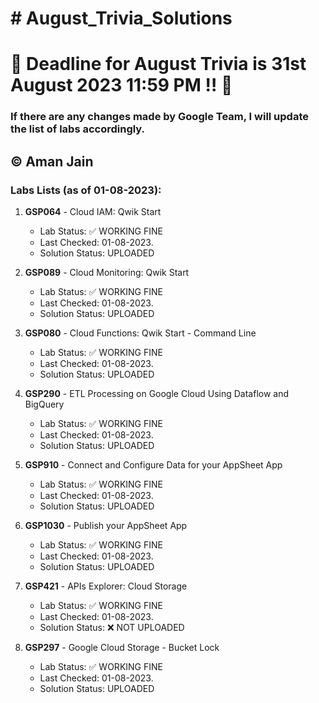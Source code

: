 # # August_Trivia_Solutions

# 🚨 Deadline for August Trivia is 31st August 2023 11:59 PM ‼️ 🚨

### If there are any changes made by Google Team, I will update the list of labs accordingly.

© Aman Jain
---

### Labs Lists (as of 01-08-2023):

1. **GSP064** - Cloud IAM: Qwik Start
   - Lab Status: ✅ WORKING FINE
   - Last Checked: 01-08-2023.
   - Solution Status: UPLOADED

2. **GSP089** - Cloud Monitoring: Qwik Start
   - Lab Status: ✅ WORKING FINE
   - Last Checked: 01-08-2023.
   - Solution Status: UPLOADED

3. **GSP080** - Cloud Functions: Qwik Start - Command Line
   - Lab Status: ✅ WORKING FINE
   - Last Checked: 01-08-2023.
   - Solution Status: UPLOADED

4. **GSP290** - ETL Processing on Google Cloud Using Dataflow and BigQuery
   - Lab Status: ✅ WORKING FINE
   - Last Checked: 01-08-2023.
   - Solution Status: UPLOADED

5. **GSP910** - Connect and Configure Data for your AppSheet App
   - Lab Status: ✅ WORKING FINE
   - Last Checked: 01-08-2023.
   - Solution Status: UPLOADED

6. **GSP1030** - Publish your AppSheet App
   - Lab Status: ✅ WORKING FINE
   - Last Checked: 01-08-2023.
   - Solution Status: UPLOADED

7. **GSP421** - APIs Explorer: Cloud Storage
   - Lab Status: ✅ WORKING FINE
   - Last Checked: 01-08-2023.
   - Solution Status: ❌ NOT UPLOADED

8. **GSP297** - Google Cloud Storage - Bucket Lock
   - Lab Status: ✅ WORKING FINE
   - Last Checked: 01-08-2023.
   - Solution Status: UPLOADED